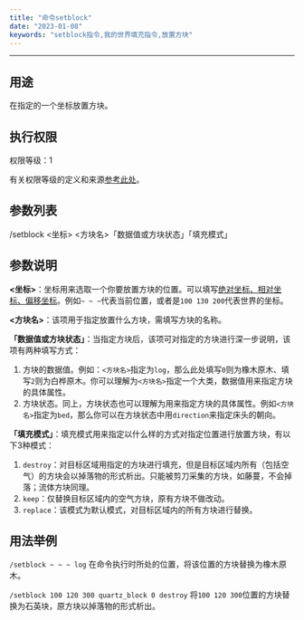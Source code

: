 ```yaml
---
title: "命令setblock"
date: "2023-01-08"
keywords: "setblock指令,我的世界填充指令,放置方块"
---
```


---

## 用途

在指定的一个坐标放置方块。

## 执行权限

权限等级：1

有关权限等级的定义和来源[参考此处](/commands/权限等级 "参考此处")。

## 参数列表

/setblock <坐标> <方块名>「数据值或方块状态」「填充模式」

## 参数说明

**<坐标>**：坐标用来选取一个你要放置方块的位置。可以填写[绝对坐标、相对坐标、偏移坐标](/commands/坐标 "坐标介绍")。例如`~ ~ ~`代表当前位置，或者是`100 130 200`代表世界的坐标。

**<方块名>**：该项用于指定放置什么方块，需填写方块的名称。

**「数据值或方块状态」**：当指定方块后，该项可对指定的方块进行深一步说明，该项有两种填写方式：

1. 方块的数据值。例如：`<方块名>`指定为`log`，那么此处填写`0`则为橡木原木、填写`2`则为白桦原木。你可以理解为`<方块名>`指定一个大类，数据值用来指定方块的具体属性。
2. 方块状态。同上，方块状态也可以理解为用来指定方块的具体属性。例如`<方块名>`指定为`bed`，那么你可以在方块状态中用`direction`来指定床头的朝向。

**「填充模式」**：填充模式用来指定以什么样的方式对指定位置进行放置方块，有以下3种模式：

1. `destroy`：对目标区域用指定的方块进行填充，但是目标区域内所有（包括空气）的方块会以掉落物的形式析出。只能被剪刀采集的方块，如藤蔓，不会掉落；流体方块同理。
2. `keep`：仅替换目标区域内的空气方块，原有方块不做改动。
3. `replace`：该模式为默认模式，对目标区域内的所有方块进行替换。

## 用法举例

`/setblock ~ ~ ~ log`  在命令执行时所处的位置，将该位置的方块替换为橡木原木。

`/setblock 100 120 300 quartz_block 0 destroy`  将`100 120 300`位置的方块替换为石英块，原方块以掉落物的形式析出。
